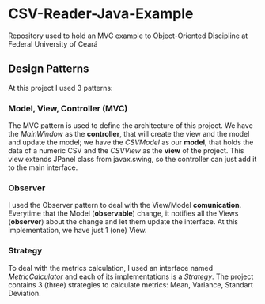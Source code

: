 # CSV-Reader-Java-Example
Repository used to hold an MVC example to Object-Oriented Discipline at Federal University of Ceará


## Design Patterns

At this project I used 3 patterns:

### Model, View, Controller (MVC)
The MVC pattern is used to define the architecture of this project. We have the *MainWindow* as the **controller**, that will create the view and the model and update the model; we have the *CSVModel* as our **model**, that holds the data of a numeric CSV and the *CSVView* as the **view** of the project. This view extends JPanel class from javax.swing, so the controller can just add it to the main interface.

### Observer
I used the Observer pattern to deal with the View/Model **comunication**. Everytime that the Model (**observable**) change, it notifies all the Views (**observer**) about the change and let them update the interface. At this implementation, we have just 1 (one) View.

### Strategy
To deal with the metrics calculation, I used an interface named *MetricCalculator* and each of its implementations is a *Strategy*. The project contains 3 (three) strategies to calculate metrics: Mean, Variance, Standart Deviation.

